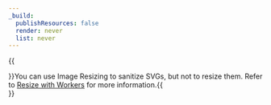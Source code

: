 ```yaml
---
_build:
  publishResources: false
  render: never
  list: never
---
```


{{<Aside type="note">}}You can use Image Resizing to sanitize SVGs, but not to resize them. Refer to [Resize with Workers](/images/transform-images/transform-via-workers/) for more information.{{</Aside>}}